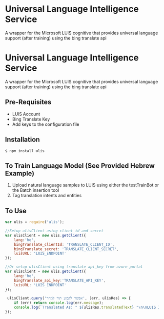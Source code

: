 # Universal Language Intelligence Service
A wrapper for the Microsoft LUIS cognitive that provides universal language support (after training) using the bing translate api 

# Universal Language Intelligence Service
A wrapper for the Microsoft LUIS cognitive that provides universal language support (after training) using the bing translate api 

## Pre-Requisites
- LUIS Account 
- Bing Translate Key
- Add keys to the configuration file

## Installation

    $ npm install ulis

## To Train Language Model (See Provided Hebrew Example)

1. Upload natural language samples to LUIS using either the testTrainBot or the Batch insertion tool
2. Tag translation intents and entities

## To Use
```js
var ulis = require('ulis');

//Setup ulisClient using client id and secret
var ulisClient = new ulis.getClient({
    lang:'he',
    bingTranslate_clientId: 'TRANSLATE_CLIENT_ID',
    bingTranslate_secret: 'TRANSLATE_CLIENT_SECRET',
    luisURL: 'LUIS_ENDPOINT'
});

//Or setup ulisClient using translate api_key from azure portal
var ulisClient = new ulis.getClient({
    lang:'he',
    bingTranslate_api_key:'TRANSLATE_API_KEY',
    luisURL: 'LUIS_ENDPOINT'
});

 ulisClient.query('אפשר לקבוע תור למחר', (err, ulisRes) => {
    if (err) return console.log(err.message);       
    console.log(`Translated As: " ${ulisRes.translatedText} "\n\nLUIS Intent: " ${ulisRes.intent} " \n\nLUIS Entities \n\n"  ${JSON.stringify(ulisRes.entities)}`);
});

```